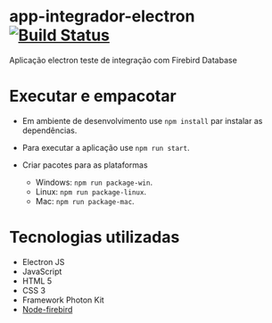 # app-integrador-electron [![Build Status](https://travis-ci.org/WillACosta/app-integrador-electron.svg?branch=master)](https://travis-ci.org/WillACosta/app-integrador-electron)

Aplicação electron teste de integração com Firebird Database

# Executar e empacotar

- Em ambiente de desenvolvimento use `npm install` par instalar as dependências.
- Para executar a aplicação use `npm run start`.

- Criar pacotes para as plataformas

  - Windows: `npm run package-win`.
  - Linux: `npm run package-linux`.
  - Mac: `npm run package-mac`.

# Tecnologias utilizadas

- Electron JS
- JavaScript
- HTML 5
- CSS 3
- Framework Photon Kit
- [Node-firebird](https://github.com/hgourvest/node-firebird)
